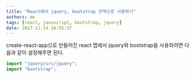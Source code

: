 ```yaml
---
title: "React에서 jquery, bootstrap 전역으로 사용하기"
authors: me
tags: [react, javascript, bootstrap, jquery]
date: 2017-11-14 16:55:37
---
```


create-react-app으로 만들어진 react 앱에서 jquery와 bootstrap을 사용하려면 다음과 같이 설정해주면 된다.

```js title="index.js"
import "jquery/src/jquery";
import "bootstrap";
```
